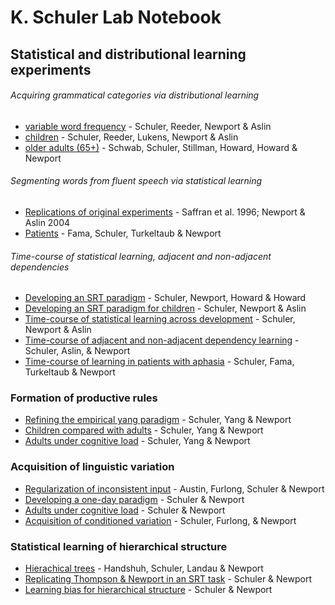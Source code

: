 # K. Schuler Lab Notebook

## Statistical and distributional learning experiments
###### Acquiring grammatical categories via distributional learning

- [variable word frequency](qaxbr/raggedyness.md) - Schuler, Reeder, Newport & Aslin
- [children](qaxbr/kids.md) - Schuler, Reeder, Lukens, Newport & Aslin
- [older adults (65+)](qaxbr/older-adults.md) - Schwab, Schuler, Stillman, Howard, Howard & Newport

###### Segmenting words from fluent speech via statistical learning

- [Replications of original experiments](wordseg/lang-replications.md) - Saffran et al. 1996; Newport & Aslin 2004
- [Patients]() - Fama, Schuler, Turkeltaub & Newport

###### Time-course of statistical learning, adjacent and non-adjacent dependencies
- [Developing an SRT paradigm](wordseg/adult-srt-paradigm.md) - Schuler, Newport, Howard & Howard
- [Developing an SRT paradigm for children](wordseg/child-srt-paradigm.md) - Schuler, Newport & Aslin
- [Time-course of statistical learning across development](wordseg/across-development.md) - Schuler, Newport & Aslin
- [Time-course of adjacent and non-adjacent dependency learning](wordseg/adj-v-nonadj.md) - Schuler, Aslin, & Newport
- [Time-course of learning in patients with aphasia](wordseg/patients.md) - Schuler, Fama, Turkeltaub & Newport

### Formation of productive rules

- [Refining the empirical yang paradigm]() - Schuler, Yang & Newport
- [Children compared with adults]() - Schuler, Yang & Newport
- [Adults under cognitive load]() - Schuler, Yang & Newport

### Acquisition of linguistic variation
- [Regularization of inconsistent input]() - Austin, Furlong, Schuler & Newport
- [Developing a one-day paradigm]() - Schuler & Newport
- [Adults under cognitive load]() - Schuler & Newport
- [Acquisition of conditioned variation]() - Schuler, Furlong, & Newport

### Statistical learning of hierarchical structure
- [Hierachical trees]() - Handshuh, Schuler, Landau & Newport
- [Replicating Thompson & Newport in an SRT task]() - Schuler & Newport
- [Learning bias for hierarchical structure]() - Schuler & Newport




